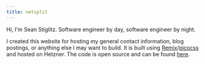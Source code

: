 ```yaml
---
title: netsplit
---
```


Hi, I'm Sean Stiglitz. Software engineer by day, software engineer by night.

I created this website for hosting my general contact information, blog
postings, or anything else I may want to build. It is built using
[Remix](https://remix.run)/[picocss](https://picocss.com) and hosted on Hetzner.
The code is open source and can be found
[here](https://github.com/sstiglitz/personal-site).
